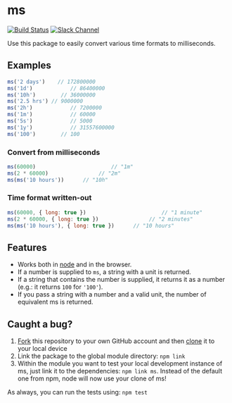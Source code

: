 # ms

[![Build Status](https://travis-ci.org/zeit/ms.svg?branch=master)](https://travis-ci.org/zeit/ms)
[![Slack Channel](http://zeit-slackin.now.sh/badge.svg)](https://zeit.chat/)

Use this package to easily convert various time formats to milliseconds.

## Examples

```js
ms('2 days')	// 172800000
ms('1d')			// 86400000
ms('10h')		 // 36000000
ms('2.5 hrs') // 9000000
ms('2h')			// 7200000
ms('1m')			// 60000
ms('5s')			// 5000
ms('1y')			// 31557600000
ms('100')		 // 100
```

### Convert from milliseconds

```js
ms(60000)						 // "1m"
ms(2 * 60000)				 // "2m"
ms(ms('10 hours'))		// "10h"
```

### Time format written-out

```js
ms(60000, { long: true })						 // "1 minute"
ms(2 * 60000, { long: true })				 // "2 minutes"
ms(ms('10 hours'), { long: true })		// "10 hours"
```

## Features

- Works both in [node](https://nodejs.org) and in the browser.
- If a number is supplied to `ms`, a string with a unit is returned.
- If a string that contains the number is supplied, it returns it as a number (e.g.: it returns `100` for `'100'`).
- If you pass a string with a number and a valid unit, the number of equivalent ms is returned.

## Caught a bug?

1. [Fork](https://help.github.com/articles/fork-a-repo/) this repository to your own GitHub account and then [clone](https://help.github.com/articles/cloning-a-repository/) it to your local device
2. Link the package to the global module directory: `npm link`
3. Within the module you want to test your local development instance of ms, just link it to the dependencies: `npm link ms`. Instead of the default one from npm, node will now use your clone of ms!

As always, you can run the tests using: `npm test`
